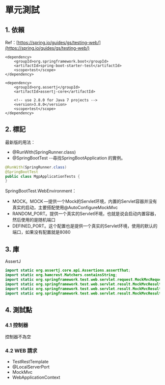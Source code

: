 # 單元測試

## 1. 依賴

Ref：[https://spring.io/guides/gs/testing-web/](https://spring.io/guides/gs/testing-web/)

```markup
<dependency>
    <groupId>org.springframework.boot</groupId>
    <artifactId>spring-boot-starter-test</artifactId>
    <scope>test</scope>
</dependency>

<dependency>
    <groupId>org.assertj</groupId>
    <artifactId>assertj-core</artifactId>

    <!-- use 2.8.0 for Java 7 projects -->
    <version>3.8.0</version>
    <scope>test</scope>
</dependency>
```

## 2. 標記

最新版的用法：

* @RunWith\(SpringRunner.class\) 
* @SpringBootTest  --尋找SpringBootApplication 的實例。

```java
@RunWith(SpringRunner.class)
@SpringBootTest
public class MgpApplicationTests {
}
```

SpringBootTest.WebEnvironment：

* MOCK。MOCK —提供一个Mock的Servlet环境，内置的Servlet容器并没有真实的启动，主要搭配使用@AutoConfigureMockMvc
* RANDOM\_PORT。提供一个真实的Servlet环境，也就是说会启动内置容器，然后使用的是随机端口 
* DEFINED\_PORT。这个配置也是提供一个真实的Servlet环境，使用的默认的端口，如果没有配置就是8080 

## 3. 庫

AssertJ

```java
import static org.assertj.core.api.Assertions.assertThat;
import static org.hamcrest.Matchers.containsString;
import static org.springframework.test.web.servlet.request.MockMvcRequestBuilders.get;
import static org.springframework.test.web.servlet.result.MockMvcResultHandlers.print;
import static org.springframework.test.web.servlet.result.MockMvcResultMatchers.content;
import static org.springframework.test.web.servlet.result.MockMvcResultMatchers.status;
```

## 4. 測試點

### 4.1 控制器

控制器不為空

### 4.2 WEB 請求

* TestRestTemplate
* @LocalServerPort
* MockMvc 
* WebApplicationContext 

